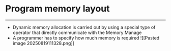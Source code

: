 # Program memory layout
---
- Dynamic memory allocation is carried out by using a special type of operator that directly communicate with the Memory Manage
- A programmer has to specify how much memory is required
![[Pasted image 20250819111328.png]]

